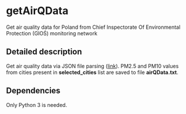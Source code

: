 # getAirQData
Get air quality data for Poland from Chief Inspectorate Of Environmental Protection (GIOŚ) monitoring network

## Detailed description
Get air quality data via JSON file parsing ([link](http://api.gios.gov.pl/pjp-api/rest/station/findAll)). PM2.5 and PM10 values from cities present in **selected_cities** list are saved to file **airQData.txt**.

## Dependencies
Only Python 3 is needed.
